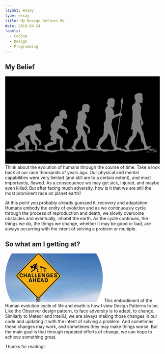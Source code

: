 ```yaml
---
layout: essay
type: essay
title: My Design Defines Me 
date: 2019-04-24
labels:
  - Coding
  - Design
  - Programming
---
```


## My Belief

<img class="ui medium left floated image" src="../images/human.jpg"> Think about the evolution of humans through the course of time. Take a look back at our race thousands of years ago. Our physical and mental capabilities were very limited (and still are to a certain extent), and most importantly, flawed. As a consequence we may get sick, injured, and maybe even killed. But after facing much adversity, how is it that we are still the most prominent race on planet earth? 

At this point you probably already guessed it, recovery and adaptation. Humans embody the entity of evolution and as we continuously cycle through the process of reproduction and death, we slowly overcome obstacles and eventually, inhabit the earth. As the cycle continues, the things we do, the things we change, whether it may be good or bad, are always occurring with the intent of solving a problem or multiple. 

## So what am I getting at?

<img class="ui medium right floated image" src="../images/adversity.jpg"> This embodiment of the Human evolution cycle of life and death is how I view Design Patterns to be. Like the Observer design pattern, to face adversity is to adapt, to change. Similarly to Meteor and IntelliJ, we are always making those changes in our code and updating it with the intent of solving a problem. And sometimes these changes may work, and sometimes they may make things worse. But the main goal is that through repeated efforts of change, we can hope to achieve something great.

Thanks for reading!
